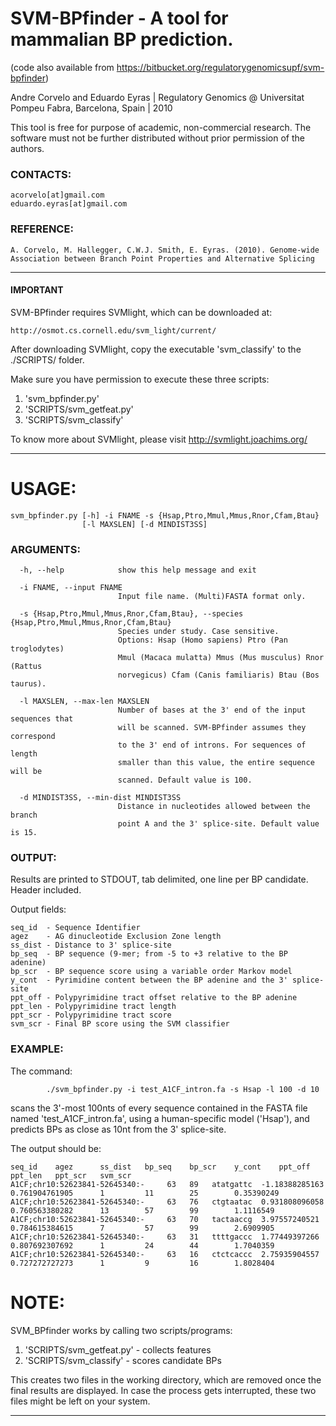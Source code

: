 # SVM-BPfinder  - A tool for mammalian BP prediction. 

(code also available from https://bitbucket.org/regulatorygenomicsupf/svm-bpfinder)

Andre Corvelo and Eduardo Eyras | Regulatory Genomics @ Universitat Pompeu Fabra, Barcelona, Spain | 2010 

This tool is free for purpose of academic, non-commercial research. The software must not be further distributed without prior permission of the authors.

### CONTACTS:
``` 
acorvelo[at]gmail.com
eduardo.eyras[at]gmail.com
```
   
### REFERENCE:
```
A. Corvelo, M. Hallegger, C.W.J. Smith, E. Eyras. (2010). Genome-wide Association between Branch Point Properties and Alternative Splicing
```
------------------------------------------


#### IMPORTANT

SVM-BPfinder requires SVMlight, which can be downloaded at:
```
http://osmot.cs.cornell.edu/svm_light/current/
```

After downloading SVMlight, copy the executable 'svm_classify' to the ./SCRIPTS/ folder.

Make sure you have permission to execute these three scripts:
1) 'svm_bpfinder.py'
2) 'SCRIPTS/svm_getfeat.py'
3) 'SCRIPTS/svm_classify'  

To know more about SVMlight, please visit http://svmlight.joachims.org/

------------------------------------------

# USAGE:
```
svm_bpfinder.py [-h] -i FNAME -s {Hsap,Ptro,Mmul,Mmus,Rnor,Cfam,Btau}
                [-l MAXSLEN] [-d MINDIST3SS]
```

### ARGUMENTS:
```
  -h, --help            show this help message and exit

  -i FNAME, --input FNAME
                        Input file name. (Multi)FASTA format only.

  -s {Hsap,Ptro,Mmul,Mmus,Rnor,Cfam,Btau}, --species {Hsap,Ptro,Mmul,Mmus,Rnor,Cfam,Btau}
                        Species under study. Case sensitive.
                        Options: Hsap (Homo sapiens) Ptro (Pan troglodytes)
                        Mmul (Macaca mulatta) Mmus (Mus musculus) Rnor (Rattus
                        norvegicus) Cfam (Canis familiaris) Btau (Bos taurus).

  -l MAXSLEN, --max-len MAXSLEN
                        Number of bases at the 3' end of the input sequences that
                        will be scanned. SVM-BPfinder assumes they correspond
                        to the 3' end of introns. For sequences of length
                        smaller than this value, the entire sequence will be
                        scanned. Default value is 100.

  -d MINDIST3SS, --min-dist MINDIST3SS
                        Distance in nucleotides allowed between the branch
                        point A and the 3' splice-site. Default value is 15.

```

### OUTPUT:

Results are printed to STDOUT, tab delimited, one line per BP candidate. Header included.

Output fields:
```
seq_id  - Sequence Identifier
agez    - AG dinucleotide Exclusion Zone length
ss_dist - Distance to 3' splice-site
bp_seq  - BP sequence (9-mer; from -5 to +3 relative to the BP adenine)
bp_scr  - BP sequence score using a variable order Markov model
y_cont  - Pyrimidine content between the BP adenine and the 3' splice-site
ppt_off - Polypyrimidine tract offset relative to the BP adenine
ppt_len - Polypyrimidine tract length
ppt_scr - Polypyrimidine tract score
svm_scr - Final BP score using the SVM classifier
```
    
### EXAMPLE:

The command:
``` 
        ./svm_bpfinder.py -i test_A1CF_intron.fa -s Hsap -l 100 -d 10
```
scans the 3'-most 100nts of every sequence contained in the FASTA file named 'test_A1CF_intron.fa', 
using a human-specific model ('Hsap'), and predicts BPs as close as 10nt from the 3' splice-site.  

The output should be:

```
seq_id    agez      ss_dist   bp_seq    bp_scr    y_cont    ppt_off   ppt_len   ppt_scr   svm_scr
A1CF;chr10:52623841-52645340:-     63   89   atatgattc  -1.18388285163      0.761904761905      1         11        25        0.35390249
A1CF;chr10:52623841-52645340:-     63   76   ctgtaatac  0.931808096058      0.760563380282      13        57        99        1.1116549
A1CF;chr10:52623841-52645340:-     63   70   tactaaccg  3.97557240521       0.784615384615      7         57        99        2.6909905
A1CF;chr10:52623841-52645340:-     63   31   ttttgaccc  1.77449397266       0.807692307692      1         24        44        1.7040359
A1CF;chr10:52623841-52645340:-     63   16   ctctcaccc  2.75935904557       0.727272727273      1         9         16        1.8028404
```
 
# NOTE:

SVM_BPfinder works by calling two scripts/programs: 
  1) 'SCRIPTS/svm_getfeat.py' - collects features 
  2) 'SCRIPTS/svm_classify'   - scores candidate BPs

This creates two files in the working directory, which are removed once the final results are displayed.
In case the process gets interrupted, these two files might be left on your system.  		 
	
------------------------------------------
